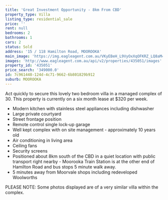 ```yaml
---
title: 'Great Investment Opportunity - 8km From CBD'
property_type: Villa
listing_type: residential_sale
price: ''
rent: null
bedrooms: 2
bathrooms: 1
cars: 2
status: Sold
address: '15 / 118 Hamilton Road, MOOROOKA'
main_image: 'https://img.eagleagent.com.au/VKyEBeH_L9VyOxXqOFKRZ_LQ8aM=/1280x854/smart/https://s3-us-west-2.amazonaws.com/eagleagent-orig/images/6820002/107039007-image-M.jpg'
images: 'http://www.eagleagent.com.au/api/v2/properties/435051/images'
property_id: '435051'
price_search: '349000.0'
id: 7c961448-124d-4c71-9662-6b801829b912
suburb: MOOROOKA
---
```

Act quickly to secure this lovely two bedroom villa in a managed complex of 30. This property is currently on a six month lease at $320 per week.

*  Modern kitchen with stainless steel appliances including dishwasher
*  Large private courtyard
*  Street frontage position
*  Remote control single lock-up garage
*  Well kept complex with on site management - approximately 10 years old
*  Air conditioning in living area
*  Ceiling fans
*  Security screens
*  Positioned about 8km south of the CBD in a quiet location with public transport right nearby - Moorooka Train Station is at the other end of Hamilton Road and bus stops 5 minute walk away.
*  5 minutes away from Moorvale shops including redeveloped Woolworths


PLEASE NOTE: Some photos displayed are of a very similar villa within the complex.